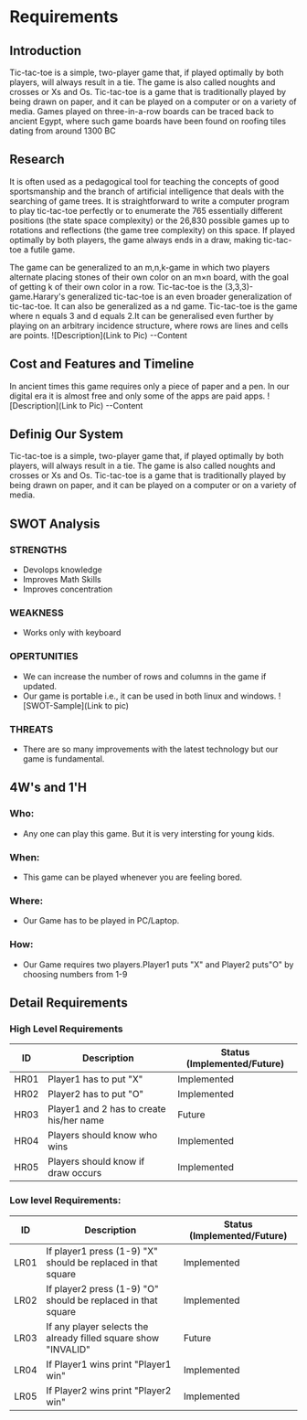 # Requirements
## Introduction
Tic-tac-toe is a simple, two-player game that, if played optimally by both players, will always result in a tie. The game is also called noughts and crosses or Xs and Os. Tic-tac-toe is a game that is traditionally played by being drawn on paper, and it can be played on a computer or on a variety of media. Games played on three-in-a-row boards can be traced back to ancient Egypt, where such game boards have been found on roofing tiles dating from around 1300 BC
  
## Research
 It is often used as a pedagogical tool for teaching the concepts of good sportsmanship and the branch of artificial intelligence that deals with the searching of game trees. It is straightforward to write a computer program to play tic-tac-toe perfectly or to enumerate the 765 essentially different positions (the state space complexity) or the 26,830 possible games up to rotations and reflections (the game tree complexity) on this space. If played optimally by both players, the game always ends in a draw, making tic-tac-toe a futile game.

The game can be generalized to an m,n,k-game in which two players alternate placing stones of their own color on an m×n board, with the goal of getting k of their own color in a row. Tic-tac-toe is the (3,3,3)-game.Harary's generalized tic-tac-toe is an even broader generalization of tic-tac-toe. It can also be generalized as a nd game. Tic-tac-toe is the game where n equals 3 and d equals 2.It can be generalised even further by playing on an arbitrary incidence structure, where rows are lines and cells are points.
![Description](Link to Pic) --Content

## Cost and Features and Timeline
In ancient times this game requires only a piece of paper and a pen. In our digital era it is almost free and only some of the apps are paid apps.
![Description](Link to Pic) --Content

## Definig Our System
Tic-tac-toe is a simple, two-player game that, if played optimally by both players, will always result in a tie. The game is also called noughts and crosses or Xs and Os. Tic-tac-toe is a game that is traditionally played by being drawn on paper, and it can be played on a computer or on a variety of media.
## SWOT Analysis
### STRENGTHS
* Devolops knowledge
* Improves Math Skills
* Improves concentration
### WEAKNESS
* Works only with keyboard
### OPERTUNITIES 
* We can increase the number of rows and columns in the game if updated.
* Our game is portable i.e., it can be used in both linux and windows. 
![SWOT-Sample](Link to pic)
### THREATS
* There are so many improvements with the latest technology but our game is fundamental.
## 4W's and 1'H
### Who:
* Any one can play this game. But it is very intersting for young kids.
### When:
* This game can be played whenever you are feeling bored.
### Where:
* Our Game has to be played in PC/Laptop.
### How:
* Our Game requires two players.Player1 puts "X" and Player2 puts"O" by choosing numbers from 1-9
## Detail Requirements
### High Level Requirements
|  ID  |       Description                          | Status (Implemented/Future) |
|------|--------------------------------------------|-----------------------------|
| HR01 |    Player1 has to put "X"                  |   Implemented               |
| HR02 |	Player2 has to put "O"                  |   Implemented               |
| HR03 |	Player1 and 2 has to create his/her name|   Future                    |
| HR04 |	Players should know who wins            |   Implemented               |
| HR05 |	Players should know if draw occurs      |   Implemented               |


### Low level Requirements:
|  ID  |                Description                | Status (Implemented/Future) |
|------|-------------------------------------------|-----------------------------|
| LR01 |  If player1 press (1-9) "X" should be replaced in that square                     |   Implemented               |
| LR02 |	If player2 press (1-9) "O" should be replaced in that square                   |   Implemented               |
| LR03 |	If any player selects the already filled square show "INVALID"|   Future                    |
| LR04 |	If Player1 wins print "Player1 win"                                            |   Implemented               |
| LR05 |	If Player2 wins print "Player2 win"                                             |   Implemented               |
